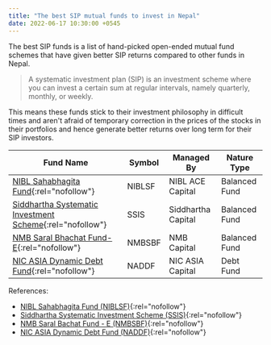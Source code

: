 ```yaml
---
title: "The best SIP mutual funds to invest in Nepal"
date: 2022-06-17 10:30:00 +0545
---
```


The best SIP funds is a list of hand-picked open-ended mutual fund schemes that have given better SIP returns compared to other funds in Nepal.

> A systematic investment plan (SIP) is an investment scheme where you can invest a certain sum at regular intervals, namely quarterly, monthly, or weekly.

This means these funds stick to their investment philosophy in difficult times and aren't afraid of temporary correction in the prices of the stocks in their portfolios and hence generate better returns over long term for their SIP investors.

| Fund Name                                                            | Symbol | Managed By         | Nature Type   |
| -------------------------------------------------------------------- | ------ | ------------------ | ------------- |
| [NIBL Sahabhagita Fund](nibl_fund){:rel="nofollow"}                  | NIBLSF | NIBL ACE Capital   | Balanced Fund |
| [Siddhartha Systematic Investment Scheme](sbl_fund){:rel="nofollow"} | SSIS   | Siddhartha Capital | Balanced Fund |
| [NMB Saral Bhachat Fund-E](nmb_fund){:rel="nofollow"}                | NMBSBF | NMB Capital        | Balanced Fund |
| [NIC ASIA Dynamic Debt Fund](nica_fund){:rel="nofollow"}             | NADDF  | NIC ASIA Capital   | Debt Fund     |

[nibl_fund]: https://mutualfund.niblcapital.com/
[sbl_fund]: https://mutualfund.siddharthacapital.com/
[nmb_fund]: https://mutualfund.nmbcl.com.np:8445/
[nica_fund]: https://nicddf.nicasiacapital.com/

References:

- [NIBL Sahabhagita Fund (NIBLSF)](https://www.niblcapital.com/mutual-fund/nibl-sahabhagita-fund/){:rel="nofollow"}
- [Siddhartha Systematic Investment Scheme (SSIS)](https://www.siddharthacapital.com/mutual-fund/siddhartha-systematic-investment-scheme/){:rel="nofollow"}
- [NMB Saral Bachat Fund - E (NMBSBF)](https://www.nmbcl.com.np/services/mutual-fund/scheme/nmb-saral-bachat-fund-e){:rel="nofollow"}
- [NIC ASIA Dynamic Debt Fund (NADDF)](https://nicasiacapital.com/news/general-news/enaaaiisa-esha-ya-da-ina-ma-ka-da-b-ta-fanae-da-b-ka-ra-kha-l-l-kaha-l-sama-ma-tha-na-aava-thana){:rel="nofollow"}
